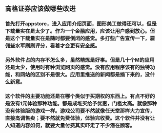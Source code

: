 ## 高格证券应该做哪些改进
### 首先打开appstore，进入应用介绍页面，图形美工做得还可以，但是下载量实在是太少了。作为一个金融应用，应该让用户感到放心。但是这个下载量实在是随时都要倒闭的感觉。多打些广告宣传一下，雇佣些水军刷刷评分，看着才会更有安全感。
### 另外软件占的内存不怎么多，虽然精炼是好事。但是几十个M的应用还是太少，使用时有种浏览网页的感觉。没有应用程序该有的独特功能，和网站的区别不是很大。应用里推送的新闻都是摘下来的，没什么新意。
### 这个软件的主要功能还是在哪个类似于买期权的东西上。有点不好的是没有1元体验那种功能。都是成堆买给予优惠，门槛太高。就像那种没有体验版的游戏一样。游戏公司要不然就像任天堂那样大力宣传，直接高调售卖；要不然就免费体验，体验完收费。这个软件并没有让人知道内容如何，就要大量付费其实吓走了不少潜在顾客。
